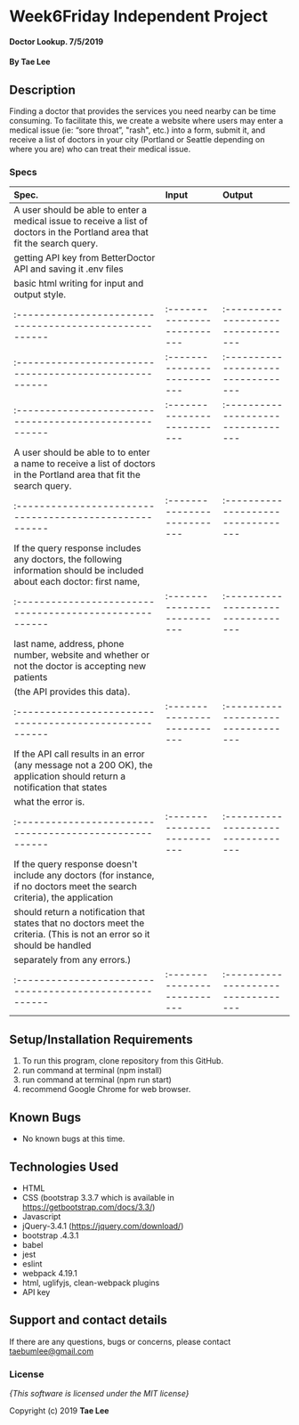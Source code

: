 # Week6Friday Independent Project

#### Doctor Lookup. 7/5/2019

#### By **Tae Lee**

## Description
 Finding a doctor that provides the services you need nearby can be time consuming. To facilitate this, we create a website where users may enter a medical issue (ie: “sore throat”, "rash", etc.) into a form, submit it, and receive a list of doctors in your city (Portland or Seattle depending on where you are) who can treat their medical issue.

### Specs
| Spec.                                                   | Input                       | Output                             |
| :------------------------------------------------------ | :-------------------------- | :--------------------------------- |
| A user should be able to enter a medical issue to receive a list of doctors in the Portland area that fit the search query.|
| getting API key from BetterDoctor API and saving it .env files                                                             |
| basic html writing for input and output style.                                                                             | 
| :------------------------------------------------------ | :-------------------------- | :--------------------------------- |
| :------------------------------------------------------ | :-------------------------- | :--------------------------------- |
| :------------------------------------------------------ | :-------------------------- | :--------------------------------- |
| A user should be able to to enter a name to receive a list of doctors in the Portland area that fit the search query.      |
| :------------------------------------------------------ | :-------------------------- | :--------------------------------- |
| If the query response includes any doctors, the following information should be included about each doctor: first name,    |
| :------------------------------------------------------ | :-------------------------- | :--------------------------------- |
| last name, address, phone number, website and whether or not the doctor is accepting new patients                          |
| (the API provides this data).                                                                                              |
| :------------------------------------------------------ | :-------------------------- | :--------------------------------- |
| If the API call results in an error (any message not a 200 OK), the application should return a notification that states   |
| what the error is.                                                                                                         |
| :------------------------------------------------------ | :-------------------------- | :--------------------------------- |
| If the query response doesn't include any doctors (for instance, if no doctors meet the search criteria), the application  |
| should return a notification that states that no doctors meet the criteria. (This is not an error so it should be handled  |
| separately from any errors.)                                                                                               |
| :------------------------------------------------------ | :-------------------------- | :--------------------------------- |

## Setup/Installation Requirements

1. To run this program, clone repository from this GitHub.
2. run command at terminal (npm install)
3. run command at terminal (npm run start)
4. recommend Google Chrome for web browser.

## Known Bugs
* No known bugs at this time.

## Technologies Used
  * HTML
  * CSS (bootstrap 3.3.7 which is available in https://getbootstrap.com/docs/3.3/)
  * Javascript
  * jQuery-3.4.1 (https://jquery.com/download/)
  * bootstrap .4.3.1
  * babel
  * jest
  * eslint
  * webpack 4.19.1
  * html, uglifyjs, clean-webpack plugins
  * API key

## Support and contact details

If there are any questions, bugs or concerns, please contact taebumlee@gmail.com

### License

*{This software is licensed under the MIT license}*

Copyright (c) 2019 **Tae Lee**
